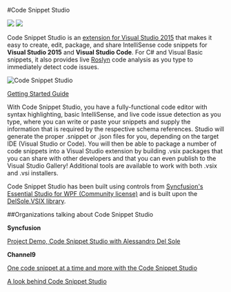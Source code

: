 #Code Snippet Studio

![](https://img.shields.io/badge/release-stable-brightgreen.svg)
[![](https://img.shields.io/badge/download-7.5k-blue.svg)](https://visualstudiogallery.msdn.microsoft.com/803e021c-fce2-4637-a05d-bb078cffc492)

Code Snippet Studio is an [extension for Visual Studio 2015](https://visualstudiogallery.msdn.microsoft.com/803e021c-fce2-4637-a05d-bb078cffc492) that makes it easy to create, edit, package, and share IntelliSense code snippets for **Visual Studio 2015** and **Visual Studio Code**. For C# and Visual Basic snippets, it also provides live [Roslyn](https://github.com/dotnet/roslyn) code analysis as you type to immediately detect code issues.

![Code Snippet Studio](http://community.visual-basic.it/images/community_visual-basic_it/alessandro/184/o_CodeSnippetStudio.gif)

[Getting Started Guide](https://github.com/AlessandroDelSole/CodeSnippetStudio/blob/master/CodeSnippetStudio_StandAlone/Assets/Code_Snippet_Studio_User_Guide.pdf)

With Code Snippet Studio, you have a fully-functional code editor with syntax highlighting, basic IntelliSense, and live code issue detection as you type, where you can write or paste your snippets and supply the information that is required by the respective schema references. Studio will generate the proper .snippet or .json files for you, depending on the target IDE (Visual Studio or Code). You will then be able to package a number of code snippets into a Visual Studio extension by building .vsix packages that you can share with other developers and that you can even publish to the Visual Studio Gallery! Additional tools are available to work with both .vsix and .vsi installers.

Code Snippet Studio has been built using controls from [Syncfusion's Essential Studio for WPF (Community license)](https://www.syncfusion.com/products/communitylicense) and is built upon the [DelSole.VSIX library](https://github.com/AlessandroDelSole/delsolevsix).

##Organizations talking about Code Snippet Studio


**Syncfusion**

[Project Demo, Code Snippet Studio with Alessandro Del Sole](https://youtu.be/-CFddNqV6AU)

**Channel9**

[One code snippet at a time and more with the Code Snippet Studio](https://channel9.msdn.com/coding4fun/blog/One-code-snippet-at-a-time-and-more-with-the-Code-Snippet-Studio)

[A look behind Code Snippet Studio](https://channel9.msdn.com/coding4fun/blog/A-Look-Behind-Code-Snippet-Studio)
